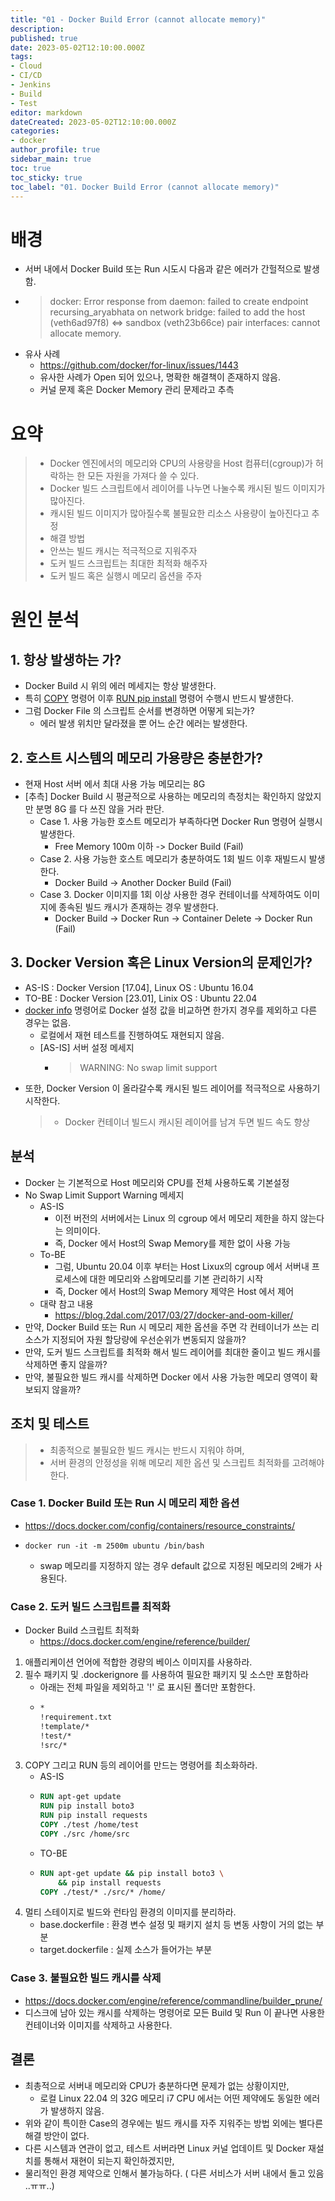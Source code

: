 ```yaml
---
title: "01 - Docker Build Error (cannot allocate memory)"
description: 
published: true
date: 2023-05-02T12:10:00.000Z
tags: 
- Cloud
- CI/CD
- Jenkins
- Build
- Test
editor: markdown
dateCreated: 2023-05-02T12:10:00.000Z
categories: 
- docker
author_profile: true
sidebar_main: true
toc: true
toc_sticky: true
toc_label: "01. Docker Build Error (cannot allocate memory)"
---
```


# 배경
- 서버 내에서 Docker Build 또는 Run 시도시 다음과 같은 에러가 간헐적으로 발생함.
- > docker: Error response from daemon: failed to create endpoint recursing_aryabhata on network bridge: failed to add the host (veth6ad97f8) <=> sandbox (veth23b66ce) pair interfaces: cannot allocate memory.
- 유사 사례
  - https://github.com/docker/for-linux/issues/1443
  - 유사한 사례가 Open 되어 있으나, 명확한 해결책이 존재하지 않음.
  - 커널 문제 혹은 Docker Memory 관리 문제라고 추측

# 요약
> - Docker 엔진에서의 메모리와 CPU의 사용량을 Host 컴퓨터(cgroup)가 허락하는 한 모든 자원을 가져다 쓸 수 있다.
> - Docker 빌드 스크립트에서 레이어를 나누면 나눌수록 캐시된 빌드 이미지가 많아진다.
> - 캐시된 빌드 이미지가 많아질수록 불필요한 리소스 사용량이 높아진다고 추정
> - 해결 방법
>  - 안쓰는 빌드 캐시는 적극적으로 지워주자
>  - 도커 빌드 스크립트는 최대한 최적화 해주자
>  - 도커 빌드 혹은 실행시 메모리 옵션을 주자

# 원인 분석
## 1. 항상 발생하는 가?
- Docker Build 시 위의 에러 메세지는 항상 발생한다.
- 특히 <u>COPY</u> 명령어 이후 <u>RUN pip install</u> 명령어 수행시 반드시 발생한다.
- 그럼 Docker File 의 스크립트 순서를 변경하면 어떻게 되는가?
  - 에러 발생 위치만 달라졌을 뿐 어느 순간 에러는 발생한다.

## 2. 호스트 시스템의 메모리 가용량은 충분한가?
- 현재 Host 서버 에서 최대 사용 가능 메모리는 8G
- [추측] Docker Build 시 평균적으로 사용하는 메모리의 측정치는 확인하지 않았지만 분명 8G 를 다 쓰진 않을 거라 판단.
  - Case 1. 사용 가능한 호스트 메모리가 부족하다면 Docker Run 명령어 실행시 발생한다.
    - Free Memory 100m 이하 -> Docker Build (Fail)
  - Case 2. 사용 가능한 호스트 메모리가 충분하여도 1회 빌드 이후 재빌드시 발생한다.
    - Docker Build -> Another Docker Build (Fail) 
  - Case 3. Docker 이미지를 1회 이상 사용한 경우 컨테이너를 삭제하여도 이미지에 종속된 빌드 캐시가 존재하는 경우 발생한다.
    - Docker Build -> Docker Run -> Container Delete -> Docker Run (Fail) 

## 3. Docker Version 혹은 Linux Version의 문제인가?
- AS-IS : Docker Version [17.04], Linux OS : Ubuntu 16.04
- TO-BE : Docker Version [23.01], Linix OS : Ubuntu 22.04
- <u>docker info</u> 명령어로 Docker 설정 값을 비교하면 한가지 경우를 제외하고 다른 경우는 없음.
  - 로컬에서 재현 테스트를 진행하여도 재현되지 않음.
  - [AS-IS] 서버 설정 메세지
    - > WARNING: No swap limit support
- 또한, Docker Version 이 올라갈수록 캐시된 빌드 레이어를 적극적으로 사용하기 시작한다.
  > - Docker 컨테이너 빌드시 캐시된 레이어를 남겨 두면 빌드 속도 향상

## 분석
- Docker 는 기본적으로 Host 메모리와 CPU를 전체 사용하도록 기본설정
- No Swap Limit Support Warning 메세지
  - AS-IS
    - 이전 버전의 서버에서는 Linux 의 cgroup 에서 메모리 제한을 하지 않는다는 의미이다.
    - 즉, Docker 에서 Host의 Swap Memory를 제한 없이 사용 가능
  - To-BE
    - 그럼, Ubuntu 20.04 이후 부터는 Host Lixux의 cgroup 에서 서버내 프로세스에 대한 메모리와 스왑메모리를 기본 관리하기 시작
    - 즉, Docker 에서 Host의 Swap Memory 제약은 Host 에서 제어
  - 대략 참고 내용
    - https://blog.2dal.com/2017/03/27/docker-and-oom-killer/
- 만약, Docker Build 또는 Run 시 메모리 제한 옵션을 주면 각 컨테이너가 쓰는 리소스가 지정되어 자원 할당량에 우선순위가 변동되지 않을까?
- 만약, 도커 빌드 스크립트를 최적화 해서 빌드 레이어를 최대한 줄이고 빌드 캐시를 삭제하면 좋지 않을까?
- 만약, 불필요한 빌드 캐시를 삭제하면 Docker 에서 사용 가능한 메모리 영역이 확보되지 않을까?

## 조치 및 테스트 
> - 최종적으로 불필요한 빌드 캐시는 반드시 지워야 하며,
> - 서버 환경의 안정성을 위해 메모리 제한 옵션 및 스크립트 최적화를 고려해야 한다.
### Case 1. Docker Build 또는 Run 시 메모리 제한 옵션
- https://docs.docker.com/config/containers/resource_constraints/
- ```shell
  docker run -it -m 2500m ubuntu /bin/bash
  ```
  - swap 메모리를 지정하지 않는 경우 default 값으로 지정된 메모리의 2배가 사용된다.

### Case 2. 도커 빌드 스크립트를 최적화
- Docker Build 스크립트 최적화
  - https://docs.docker.com/engine/reference/builder/
1. 애플리케이션 언어에 적합한 경량의 베이스 이미지를 사용하라.
2. 필수 패키지 및 .dockerignore 를 사용하여 필요한 패키지 및 소스만 포함하라
   - 아래는 전체 파일을 제외하고 '!' 로 표시된 폴더만 포함한다.
   - ```dockerfile
     *
     !requirement.txt
     !template/*
     !test/*
     !src/*
     ```
3. COPY 그리고 RUN 등의 레이어를 만드는 명령어를 최소화하라.
   - AS-IS
   - ```dockerfile
     RUN apt-get update
     RUN pip install boto3
     RUN pip install requests
     COPY ./test /home/test
     COPY ./src /home/src
     ```
   - TO-BE
   - ```dockerfile
     RUN apt-get update && pip install boto3 \
         && pip install requests
     COPY ./test/* ./src/* /home/ 
     ```
4. 멀티 스테이지로 빌드와 런타임 환경의 이미지를 분리하라.
   - base.dockerfile : 환경 변수 설정 및 패키지 설치 등 변동 사항이 거의 없는 부분
   - target.dockerfile : 실제 소스가 들어가는 부분

### Case 3. 불필요한 빌드 캐시를 삭제
- https://docs.docker.com/engine/reference/commandline/builder_prune/
- 디스크에 남아 있는 캐시를 삭제하는 명령어로 모든 Build 및 Run 이 끝나면 사용한 컨테이너와 이미지를 삭제하고 사용한다.

## 결론
- 최총적으로 서버내 메모리와 CPU가 충분하다면 문제가 없는 상황이지만,
  - 로컬 Linux 22.04 의 32G 메모리 i7 CPU 에서는 어떤 제약에도 동일한 에러가 발생하지 않음.
- 위와 같이 특이한 Case의 경우에는 빌드 캐시를 자주 지워주는 방법 외에는 별다른 해결 방안이 없다.
- 다른 시스템과 연관이 없고, 테스트 서버라면 Linux 커널 업데이트 및 Docker 재설치를 통해서 재현이 되는지 확인하겠지만,
- 물리적인 환경 제약으로 인해서 불가능하다. ( 다른 서비스가 서버 내에서 돌고 있음 ..ㅠㅠ..)